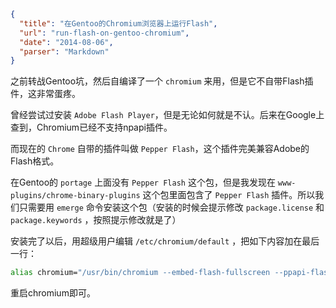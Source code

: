 ```json
{
  "title": "在Gentoo的Chromium浏览器上运行Flash",
  "url": "run-flash-on-gentoo-chromium",
  "date": "2014-08-06",
  "parser": "Markdown"
}
```


之前转战Gentoo坑，然后自编译了一个 `chromium` 来用，但是它不自带Flash插件，这非常蛋疼。

曾经尝试过安装 `Adobe Flash Player`，但是无论如何就是不认。后来在Google上查到，Chromium已经不支持npapi插件。

而现在的 `Chrome` 自带的插件叫做 `Pepper Flash`，这个插件完美兼容Adobe的Flash格式。

<!--more-->

在Gentoo的 `portage` 上面没有 `Pepper Flash` 这个包，但是我发现在 `www-plugins/chrome-binary-plugins` 这个包里面包含了 `Pepper Flash` 插件。所以我们只需要用 `emerge` 命令安装这个包（安装的时候会提示修改 `package.license` 和 `package.keywords` ，按照提示修改就是了）

安装完了以后，用超级用户编辑 `/etc/chromium/default` ，把如下内容加在最后一行：

```sh
alias chromium="/usr/bin/chromium --embed-flash-fullscreen --ppapi-flash-path=/usr/lib64/chromium-browser/PepperFlash/libpepflashplayer.so --ppapi-flash-version=12.0.0.44 --disable-metrics --disable-metrics-reporting --purge-memory-button"
```

重启chromium即可。
